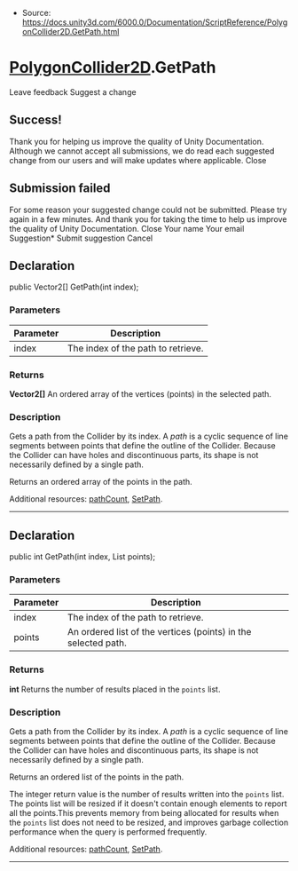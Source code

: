 * Source: https://docs.unity3d.com/6000.0/Documentation/ScriptReference/PolygonCollider2D.GetPath.html

#  [PolygonCollider2D](https://docs.unity3d.com/6000.0/Documentation/ScriptReference/PolygonCollider2D.html).GetPath
Leave feedback
Suggest a change
## Success!
Thank you for helping us improve the quality of Unity Documentation. Although we cannot accept all submissions, we do read each suggested change from our users and will make updates where applicable.
Close
## Submission failed
For some reason your suggested change could not be submitted. Please <a>try again</a> in a few minutes. And thank you for taking the time to help us improve the quality of Unity Documentation.
Close
Your name Your email Suggestion* Submit suggestion
Cancel
## Declaration
public Vector2[] GetPath(int index); 
### Parameters
Parameter | Description  
---|---  
index | The index of the path to retrieve.  
### Returns
**Vector2[]** An ordered array of the vertices (points) in the selected path. 
### Description
Gets a path from the Collider by its index.
A _path_ is a cyclic sequence of line segments between points that define the outline of the Collider. Because the Collider can have holes and discontinuous parts, its shape is not necessarily defined by a single path.  
  
Returns an ordered array of the points in the path.  
  
Additional resources: [pathCount](https://docs.unity3d.com/6000.0/Documentation/ScriptReference/PolygonCollider2D-pathCount.html), [SetPath](https://docs.unity3d.com/6000.0/Documentation/ScriptReference/PolygonCollider2D.SetPath.html).
* * *
## Declaration
public int GetPath(int index, List<Vector2> points); 
### Parameters
Parameter | Description  
---|---  
index | The index of the path to retrieve.  
points | An ordered list of the vertices (points) in the selected path.  
### Returns
**int** Returns the number of results placed in the `points` list. 
### Description
Gets a path from the Collider by its index.
A _path_ is a cyclic sequence of line segments between points that define the outline of the Collider. Because the Collider can have holes and discontinuous parts, its shape is not necessarily defined by a single path.  
  
Returns an ordered list of the points in the path.  
  
The integer return value is the number of results written into the `points` list. The points list will be resized if it doesn't contain enough elements to report all the points.This prevents memory from being allocated for results when the `points` list does not need to be resized, and improves garbage collection performance when the query is performed frequently.  
  
Additional resources: [pathCount](https://docs.unity3d.com/6000.0/Documentation/ScriptReference/PolygonCollider2D-pathCount.html), [SetPath](https://docs.unity3d.com/6000.0/Documentation/ScriptReference/PolygonCollider2D.SetPath.html).
* * *
